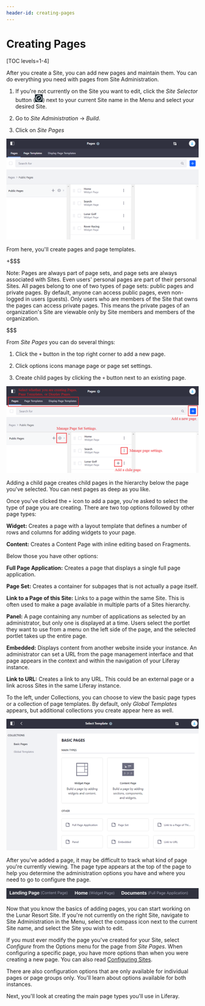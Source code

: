 ```yaml
---
header-id: creating-pages
---
```


# Creating Pages

[TOC levels=1-4]

After you create a Site, you can add new pages and maintain them. You can do
everything you need with pages from Site Administration.

1.  If you're not currently on the Site you want to edit, click the *Site 
    Selector* button (![Compass](../../../../images/icon-compass.png)) next to 
    your current Site name in the Menu and select your desired Site.

2.  Go to *Site Administration* &rarr; *Build*.

3.  Click on *Site Pages*
 
![Figure 1: The Sites Pages page allows you to edit your Site pages as a whole.](../../../../images/managing-site-pages.png)

From here, you'll create pages and page templates.

+$$$

Note: Pages are always part of page sets, and page sets are always associated
with Sites. Even users' personal pages are part of their personal Sites. All
pages belong to one of two types of page sets: public pages and private pages.
By default, anyone can access public pages, even non-logged in users (guests).
Only users who are members of the Site that owns the pages can access private
pages. This means the private pages of an organization's Site are viewable only
by Site members and members of the organization. 

$$$

From *Site Pages* you can do several things:

1.  Click the `+` button in the top right corner to add a new page.

2.  Click options icons manage page or page set settings.

3.  Create child pages by clicking the `+` button next to an existing page.

![Figure 2: Understanding the options on Site Pages.](../../../../images/site-pages-breakdown.png)

Adding a child page creates child pages in the hierarchy below the page you've 
selected. You can nest pages as deep as you like. 

Once you've clicked the `+` icon to add a page, you're asked to select the type
of page you are creating. There are two top options followed by other page 
types:

**Widget:** Creates a page with a layout template that defines a number of rows
and columns for adding widgets to your page.

**Content:** Creates a Content Page with inline editing based on Fragments.

Below those you have other options:

**Full Page Application:** Creates a page that displays a single full page
application.

**Page Set:** Creates a container for subpages that is not actually a page
itself. 

**Link to a Page of this Site:** Links to a page within the same Site. This is
often used to make a page available in multiple parts of a Sites hierarchy.

**Panel:** A page containing any number of applications as selected by an
administrator, but only one is displayed at a time. Users select the portlet
they want to use from a menu on the left side of the page, and the selected
portlet takes up the entire page. 

**Embedded:** Displays content from another website inside your instance. An
administrator can set a URL from the page management interface and that page
appears in the context and within the navigation of your Liferay instance.

**Link to URL:** Creates a link to any URL. This could be an external page or
a link across Sites in the same Liferay instance.

To the left, under Collections, you can choose to view the basic page types
or a collection of page templates. By default, only *Global Templates*
appears, but additional collections you create appear here as well.

![Figure 3: You must select a page type when adding pages.](../../../../images/page-types-adding.png)

After you've added a page, it may be difficult to track what kind of page you're
currently viewing. The page type appears at the top of the page to help you
determine the administration options you have and where you need to go to
configure the page.

![Figure 4: Here are three different page with three different types as they as displayed in the heading.](../../../../images/page-type-guide.png)

Now that you know the basics of adding pages, you can start working on the Lunar
Resort Site. If you're not currently on the right Site, navigate to Site
Administration in the Menu, select the compass icon next to the current Site
name, and select the Site you wish to edit.

If you must ever modify the page you've created for your Site, select
*Configure* from the Options menu for the page from *Site Pages*. When
configuring a specific page, you have more options than when you were creating
a new page. You can also read 
[Configuring Sites](/docs/7-1/user/-/knowledge_base/u/configuring-sites).

There are also configuration options that are only available for individual
pages or page groups only. You'll learn about options available for both
instances.

Next, you'll look at creating the main page types you'll use in Liferay.
